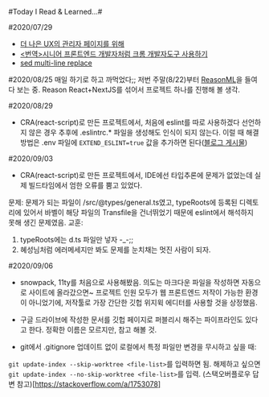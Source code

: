 #Today I Read & Learned...#

#2020/07/29
- [더 나은 UX의 관리자 페이지를 위해](https://youngminz.netlify.app/posts/more-better-admin-page)
- [<번역>시니어 프론트엔드 개발자처럼 크롬 개발자도구 사용하기](https://junwoo45.github.io/2020-07-28-chrome_devtools/)
- [sed multi-line replace](https://mug896.github.io/sed-stream-editor/multiple_lines.html)

#2020/08/25
매일 하기로 하고 까먹었다;; 저번 주말(8/22)부터 [ReasonML](https://reasonml.github.io/ko/)을 들여다 보는 중. Reason React+NextJS를 섞어서 프로젝트 하나를 진행해 볼 생각.

#2020/08/29
- CRA(react-script)로 만든 프로젝트에서, 처음에 eslint를 따로 사용하겠다 선언하지 않은 경우 추후에 .eslintrc.* 파일을 생성해도 인식이 되지 않는다. 이럴 때 해결 방법은 .env 파일에 ```EXTEND_ESLINT=true``` 값을 추가하면 된다([블로그 게시물](https://medium.com/@michael.tandio/using-create-react-app-typescript-with-custom-eslint-rules-5fc5aec3ff10))

#2020/09/03
- CRA(react-script)로 만든 프로젝트에서, IDE에선 타입추론에 문제가 없었는데 실제 빌드타임에서 엄한 오류를 뿜고 있었다. 

문제: 문제가 되는 파일이 /src/@types/general.ts였고, typeRoots에 등록된 디렉토리에 있어서 바벨이 해당 파일의 Transfile을 건너뛰었기 때문에 eslint에서 해석하지 못해 생긴 문제였음.
교훈: 
  1. typeRoots에는 d.ts 파일만 넣자 -_-;;
  2. 혜성님처럼 에러메세지만 봐도 문제를 눈치채는 멋진 사람이 되자.

#2020/09/06
- snowpack, 11ty를 처음으로 사용해봤음. 
  의도는 마크다운 파일을 작성하면 자동으로 사이트에 올라갔으면~
  프로젝트 인원 모두가 웹 프론트엔드 저작이 가능한 환경이 아니었기에, 저작툴로 가장 간단한 깃헙 위지윅 에디터를 사용할 것을 상정했음.
- 구글 드라이브에 작성한 문서를 깃헙 페이지로 퍼블리시 해주는 파이프라인도 있다고 한다. 정확한 이름은 모르지만, 참고 해볼 것.

- git에서 .gitignore 업데이트 없이 로컬에서 특정 파일만 변경을 무시하고 싶을 때:

```git update-index --skip-worktree <file-list>```를 입력하면 됨.
해제하고 싶으면 ```git update-index --no-skip-worktree <file-list>```를 입력.
(스택오버플로우 답변 참고)[https://stackoverflow.com/a/1753078]
